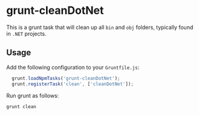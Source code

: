 # grunt-cleanDotNet

This is a grunt task that will clean up all `bin` and `obj` folders, typically found in `.NET` projects.

## Usage

Add the following configuration to your `Gruntfile.js`:

```js
  grunt.loadNpmTasks('grunt-cleanDotNet');
  grunt.registerTask('clean', ['cleanDotNet']);
```

Run grunt as follows:

```
grunt clean
```